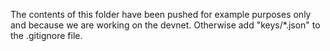 The contents of this folder have been pushed for example purposes only and because we are working on the devnet.
Otherwise add "keys/*.json" to the .gitignore file.
